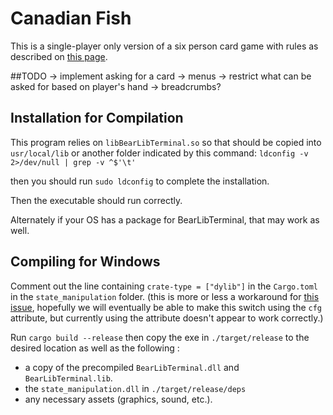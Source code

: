 # Canadian Fish

This is a single-player only version of a six person card game with rules as described on [this page](http://bantha.org/~develin/cardgames.html#ch9).

##TODO
-> implement asking for a card
  -> menus
    -> restrict what can be asked for based on player's hand
    -> breadcrumbs?


## Installation for Compilation

This program relies on `libBearLibTerminal.so` so that should be copied into `usr/local/lib` or another folder indicated by this command: `ldconfig -v 2>/dev/null | grep -v ^$'\t'`

then you should run `sudo ldconfig` to complete the installation.

Then the executable should run correctly.

Alternately if your OS has a package for BearLibTerminal, that may work as well.

## Compiling for Windows

Comment out the line containing `crate-type = ["dylib"]` in the `Cargo.toml` in the `state_manipulation` folder. (this is more or less a workaround for [this issue](https://github.com/rust-lang/rust/issues/18807), hopefully we will eventually be able to make this switch using the `cfg` attribute, but currently using the attribute doesn't appear to work correctly.)

Run `cargo build --release` then copy the exe in `./target/release` to the desired location as well as the following :

* a copy of the precompiled `BearLibTerminal.dll` and `BearLibTerminal.lib`.
* the `state_manipulation.dll` in `./target/release/deps`
* any necessary assets (graphics, sound, etc.).
